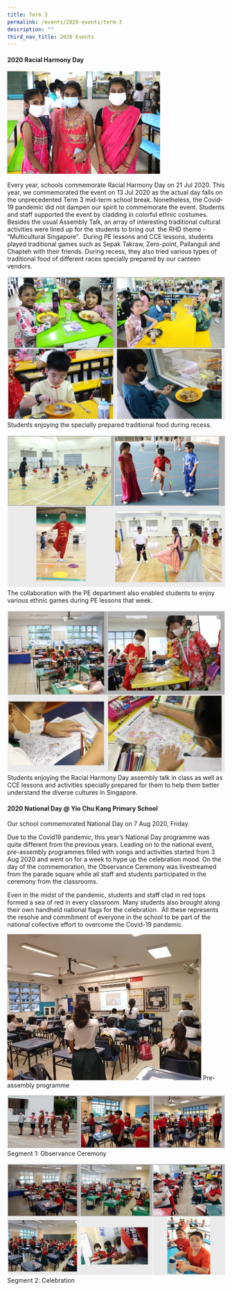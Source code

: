 ```yaml
---
title: Term 3
permalink: /events/2020-events/term-3
description: ""
third_nav_title: 2020 Events
---
```

#### **2020 Racial Harmony Day**

<img src="/images/2020%20Racial%20Harmony%20Day%201.png"  
style="width:70%">

Every year, schools commemorate Racial Harmony Day on 21 Jul 2020. This year, we commemorated the event on 13 Jul 2020 as the actual day falls on the unprecedented Term 3 mid-term school break. Nonetheless, the Covid-19 pandemic did not dampen our spirit to commemorate the event. Students and staff supported the event by cladding in colorful ethnic costumes. Besides the usual Assembly Talk, an array of interesting traditional cultural activities were lined up for the students to bring out  the RHD theme - “Multicultural Singapore”.  During PE lessons and CCE lessons, students played traditional games such as Sepak Takraw, Zero-point, Pallanguli and Chapteh with their friends. During recess, they also tried various types of traditional food of different races specially prepared by our canteen vendors.

![Students enjoying the specially prepared traditional food during recess.](/images/2020%20Racial%20Harmony%20Day%202.png)
Students enjoying the specially prepared traditional food during recess.

![Students to enjoy various ethnic games during PE lessons](/images/2020%20Racial%20Harmony%20Day%203.png)
The collaboration with the PE department also enabled students to enjoy various ethnic games during PE lessons that week.

![Students enjoying the Racial Harmony Day assembly talk in class as well as CCE lessons and activities specially prepared for them to help them better understand the diverse cultures in Singapore](/images/2020%20Racial%20Harmony%20Day%204.png)
Students enjoying the Racial Harmony Day assembly talk in class as well as CCE lessons and activities specially prepared for them to help them better understand the diverse cultures in Singapore.

  

#### **2020 National Day @ Yio Chu Kang Primary School**

Our school commemorated National Day on 7 Aug 2020, Friday.

Due to the Covid19 pandemic, this year’s National Day programme was quite different from the previous years. Leading on to the national event, pre-assembly programmes filled with songs and activities started from 3 Aug 2020 and went on for a week to hype up the celebration mood. On the day of the commemoration, the Observance Ceremony was livestreamed from the parade square while all staff and students participated in the ceremony from the classrooms.

Even in the midst of the pandemic, students and staff clad in red tops formed a sea of red in every classroom. Many students also brought along their own handheld national flags for the celebration.  All these represents the resolve and commitment of everyone in the school to be part of the national collective effort to overcome the Covid-19 pandemic. 

![Pre-assembly programme](/images/NDP%202020%201.jpg)
Pre-assembly programme

![Segment 1: Observance Ceremony](/images/NDP%202020%203.png)
Segment 1: Observance Ceremony

![Segment 2: Celebration](/images/NDP%202020%204.png)
Segment 2: Celebration